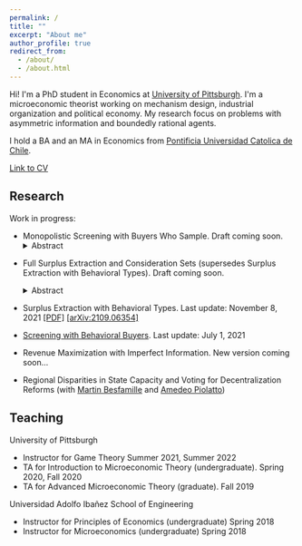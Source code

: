 ```yaml
---
permalink: /
title: ""
excerpt: "About me"
author_profile: true
redirect_from: 
  - /about/
  - /about.html
---
```

Hi! I'm a PhD student in Economics at [University of Pittsburgh](https://www.econ.pitt.edu/). I'm a microeconomic theorist working on mechanism design, industrial organization and political economy. My research focus on problems with asymmetric information and boundedly rational agents.

I hold a BA and an MA in Economics from [Pontificia Universidad Catolica de Chile](https://economia.uc.cl/). 

[Link to CV](https://nrpastrian.github.io/files/cv.pdf)

## Research
Work in progress:
* Monopolistic Screening with Buyers Who Sample. Draft coming soon. 
  <details>
  <summary>Abstract</summary>
  <p>We study a monopolistic screening problem with boundedly rational buyers and a noisy communication technology. In particular, the seller will be able to design a  menu with a finite number of quality-price pairs but the buyers will not be able to observe the full menu. Instead, buyers will have access only to a finite number of samples from the menu of alternatives offered by the seller and then decide which alternative to purchase if any. This procedure give arise to random consideration sets from the perspective of the buyers. We show that if there is a single sample available, the seller will optimally choose to offer a single alternative, while if two samples are available then neither offering a single alternative nor two alternatives is necessarily optimal.</p>
</details>

* Full Surplus Extraction and Consideration Sets (supersedes Surplus Extraction with Behavioral Types). Draft coming soon. <details><summary>Abstract</summary><p>
We examine the surplus extraction problem in a mechanism design setting with consideration sets. We model consideration sets as the subset of types a particular type considers as possible deviations. Our model is built upon a discrete version of the reduced mechanism design problem in McAfee and Reny (1992), and the partially verifiable types in Green and Laffont (1986) for the modeling of consideration sets. We identify the inverse consideration sets as the key elements to determine whether full surplus extraction is feasible or not, and characterize the conditions that guarantee full surplus extraction to be feasible in this setting. We show that the independence condition identified by Cremer and McLean (1988) remains sufficient for full surplus extraction in our setting but could be relaxed to obtain a more general characterization. Finally, we discuss some applications and limitations of our model.</p></details>

* Surplus Extraction with Behavioral Types. Last update: November 8, 2021
  [[PDF]](https://nrpastrian.github.io/files/surplus_extraction_behavioral.pdf) [[arXiv:2109.06354]](https://arxiv.org/abs/2111.00061) 
* [Screening with Behavioral Buyers](https://nrpastrian.github.io/files/screening_behavioral.pdf). Last update: July 1, 2021

* Revenue Maximization with Imperfect Information. New version coming soon...
* Regional Disparities in State Capacity and Voting for Decentralization Reforms (with [Martin Besfamille](https://economia.uc.cl/?profesor=martin-besfamille) and [Amedeo Piolatto](https://sites.google.com/site/piolatto/))

## Teaching

University of Pittsburgh

* Instructor for Game Theory Summer 2021, Summer 2022
* TA for Introduction to Microeconomic Theory (undergraduate). Spring 2020, Fall 2020
* TA for Advanced Microeconomic Theory (graduate). Fall 2019

Universidad Adolfo Ibañez School of Engineering

* Instructor for Principles of Economics (undergraduate) Spring 2018
* Instructor for Microeconomics (undergraduate) Spring 2018


